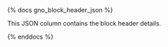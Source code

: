 {% docs gno_block_header_json %}

This JSON column contains the block header details. 

{% enddocs %}